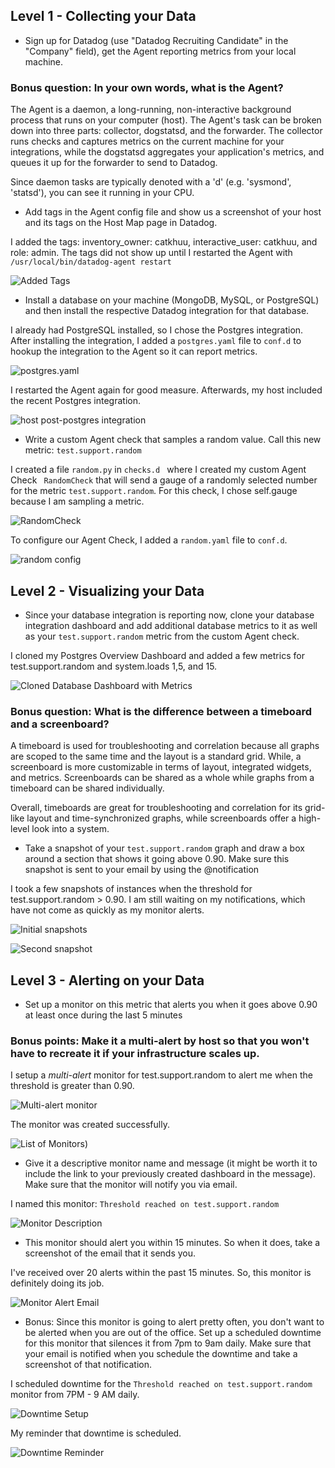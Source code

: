 ## Level 1 - Collecting your Data

* Sign up for Datadog (use "Datadog Recruiting Candidate" in the "Company" field), get the Agent reporting metrics from your local machine.

 ### Bonus question: In your own words, what is the Agent?

 The Agent is a daemon, a long-running, non-interactive background process that runs on your computer (host). The Agent's task can be broken down into three parts: collector, dogstatsd, and the forwarder. The collector runs checks and captures metrics on the current machine for your integrations, while the dogstatsd aggregates your application's metrics, and queues it up for the forwarder to send to Datadog.

 Since daemon tasks are typically denoted with a 'd' (e.g. 'sysmond', 'statsd'), you can see it running in your CPU.

* Add tags in the Agent config file and show us a screenshot of your host and its tags on the Host Map page in Datadog.

I added the tags: inventory_owner: catkhuu, interactive_user: catkhuu, and role: admin. The tags did not show up until I restarted the Agent with ``` /usr/local/bin/datadog-agent restart ```

![Added Tags](https://github.com/catkhuu/hiring-engineers/blob/catkhuu-support-eng/images/dd_host_map_with_tags.png)


* Install a database on your machine (MongoDB, MySQL, or PostgreSQL) and then install the respective Datadog integration for that database.

I already had PostgreSQL installed, so I chose the Postgres integration. After installing the integration, I added a ``` postgres.yaml ``` file to ``` conf.d ``` to hookup the integration to the Agent so it can report metrics.

![postgres.yaml](https://github.com/catkhuu/hiring-engineers/blob/catkhuu-support-eng/images/dd_postgres_yaml.png)

I restarted the Agent again for good measure. Afterwards, my host included the recent Postgres integration.

![host post-postgres integration](https://github.com/catkhuu/hiring-engineers/blob/catkhuu-support-eng/images/dd_postgres_yaml.png)

* Write a custom Agent check that samples a random value. Call this new metric: `test.support.random`

I created a file ``` random.py ``` in ```checks.d ``` where I created my custom Agent Check ``` RandomCheck``` that will send a gauge of a randomly selected number for the metric ``` test.support.random ```. For this check, I chose self.gauge because I am sampling a metric.

![RandomCheck](https://github.com/catkhuu/hiring-engineers/blob/catkhuu-support-eng/images/dd_random_py.png)

To configure our Agent Check, I added a ``` random.yaml ``` file to ``` conf.d ```.  

![random config](https://github.com/catkhuu/hiring-engineers/blob/catkhuu-support-eng/images/dd_random_yaml.png)


## Level 2 - Visualizing your Data

* Since your database integration is reporting now, clone your database integration dashboard and add additional database metrics to it as well as your `test.support.random` metric from the custom Agent check.

I cloned my Postgres Overview Dashboard and added a few metrics for test.support.random and system.loads 1,5, and 15.

![Cloned Database Dashboard with Metrics](https://github.com/catkhuu/hiring-engineers/blob/catkhuu-support-eng/images/dd_updated_cloned_dashboard.png)

### Bonus question: What is the difference between a timeboard and a screenboard?

A timeboard is used for troubleshooting and correlation because all graphs are scoped to the same time and the layout is a standard grid. While, a screenboard is more customizable in terms of layout, integrated widgets, and metrics. Screenboards can be shared as a whole while graphs from a timeboard can be shared individually.

Overall, timeboards are great for troubleshooting and correlation for its grid-like layout and time-synchronized graphs, while screenboards offer a high-level look into a system.


* Take a snapshot of your `test.support.random` graph and draw a box around a section that shows it going above 0.90. Make sure this snapshot is sent to your email by using the @notification

I took a few snapshots of instances when the threshold for test.support.random > 0.90. I am still waiting on my notifications, which have not come as quickly as my monitor alerts.

![Initial snapshots](https://github.com/catkhuu/hiring-engineers/blob/catkhuu-support-eng/images/dd_snapshot_test_support_random.png)

![Second snapshot](https://github.com/catkhuu/hiring-engineers/blob/catkhuu-support-eng/images/dd_second_snapshot.png)


## Level 3 - Alerting on your Data

* Set up a monitor on this metric that alerts you when it goes above 0.90 at least once during the last 5 minutes

### Bonus points:  Make it a multi-alert by host so that you won't have to recreate it if your infrastructure scales up.

I setup a *multi-alert* monitor for test.support.random to alert me when the threshold is greater than 0.90.

![Multi-alert monitor](https://github.com/catkhuu/hiring-engineers/blob/catkhuu-support-eng/images/dd_monitor_setup_form.png)

The monitor was created successfully.

![List of Monitors](https://github.com/catkhuu/hiring-engineers/blob/catkhuu-support-eng/images/dd_monitors_listed.png))

* Give it a descriptive monitor name and message (it might be worth it to include the link to your previously created dashboard in the message).  Make sure that the monitor will notify you via email.

I named this monitor: ``` Threshold reached on test.support.random ```

![Monitor Description](https://github.com/catkhuu/hiring-engineers/blob/catkhuu-support-eng/images/dd_monitor_description.png)

* This monitor should alert you within 15 minutes. So when it does, take a screenshot of the email that it sends you.

I've received over 20 alerts within the past 15 minutes. So, this monitor is definitely doing its job.

![Monitor Alert Email](https://github.com/catkhuu/hiring-engineers/blob/catkhuu-support-eng/images/dd_email_notif_threshold_reached.png)

* Bonus: Since this monitor is going to alert pretty often, you don't want to be alerted when you are out of the office. Set up a scheduled downtime for this monitor that silences it from 7pm to 9am daily. Make sure that your email is notified when you schedule the downtime and take a screenshot of that notification.

I scheduled downtime for the ``` Threshold reached on test.support.random ``` monitor from 7PM - 9 AM daily.

![Downtime Setup](https://github.com/catkhuu/hiring-engineers/blob/catkhuu-support-eng/images/dd_downtime_setup.png)

My reminder that downtime is scheduled.

![Downtime Reminder](https://github.com/catkhuu/hiring-engineers/blob/catkhuu-support-eng/images/dd_downtime_reminder.png)

